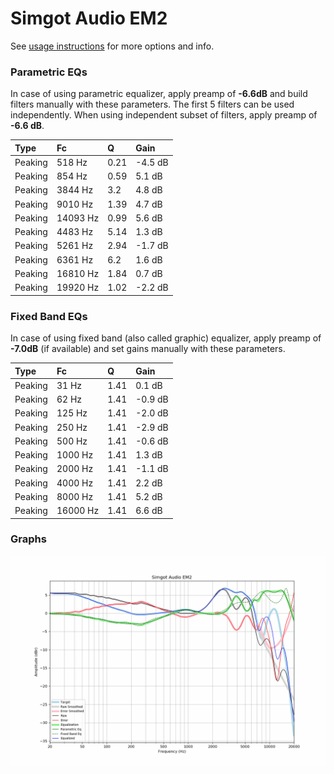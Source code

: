 # Simgot Audio EM2
See [usage instructions](https://github.com/jaakkopasanen/AutoEq#usage) for more options and info.

### Parametric EQs
In case of using parametric equalizer, apply preamp of **-6.6dB** and build filters manually
with these parameters. The first 5 filters can be used independently.
When using independent subset of filters, apply preamp of **-6.6 dB**.

| Type    | Fc       |    Q | Gain    |
|:--------|:---------|:-----|:--------|
| Peaking | 518 Hz   | 0.21 | -4.5 dB |
| Peaking | 854 Hz   | 0.59 | 5.1 dB  |
| Peaking | 3844 Hz  | 3.2  | 4.8 dB  |
| Peaking | 9010 Hz  | 1.39 | 4.7 dB  |
| Peaking | 14093 Hz | 0.99 | 5.6 dB  |
| Peaking | 4483 Hz  | 5.14 | 1.3 dB  |
| Peaking | 5261 Hz  | 2.94 | -1.7 dB |
| Peaking | 6361 Hz  | 6.2  | 1.6 dB  |
| Peaking | 16810 Hz | 1.84 | 0.7 dB  |
| Peaking | 19920 Hz | 1.02 | -2.2 dB |

### Fixed Band EQs
In case of using fixed band (also called graphic) equalizer, apply preamp of **-7.0dB**
(if available) and set gains manually with these parameters.

| Type    | Fc       |    Q | Gain    |
|:--------|:---------|:-----|:--------|
| Peaking | 31 Hz    | 1.41 | 0.1 dB  |
| Peaking | 62 Hz    | 1.41 | -0.9 dB |
| Peaking | 125 Hz   | 1.41 | -2.0 dB |
| Peaking | 250 Hz   | 1.41 | -2.9 dB |
| Peaking | 500 Hz   | 1.41 | -0.6 dB |
| Peaking | 1000 Hz  | 1.41 | 1.3 dB  |
| Peaking | 2000 Hz  | 1.41 | -1.1 dB |
| Peaking | 4000 Hz  | 1.41 | 2.2 dB  |
| Peaking | 8000 Hz  | 1.41 | 5.2 dB  |
| Peaking | 16000 Hz | 1.41 | 6.6 dB  |

### Graphs
![](./Simgot%20Audio%20EM2.png)